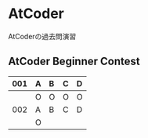# AtCoder
AtCoderの過去問演習

## AtCoder Beginner Contest
|001|A|B|C|D|
|:---|:---|:---|:---|:---|
||O|O|O|O|
|002|A|B|C|D|
||O||||

